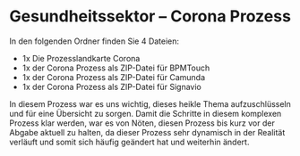 # Gesundheitssektor – Corona Prozess


In den folgenden Ordner finden Sie 4 Dateien:

-	1x Die Prozesslandkarte Corona
-	1x der Corona Prozess als ZIP-Datei für BPMTouch
-	1x der Corona Prozess als ZIP-Datei für Camunda
-	1x der Corona Prozess als ZIP-Datei für Signavio

In diesem Prozess war es uns wichtig, dieses heikle Thema aufzuschlüsseln und für eine Übersicht zu sorgen. Damit die Schritte in diesem komplexen Prozess klar werden, war es von Nöten, diesen Prozess bis kurz vor der Abgabe aktuell zu halten, da dieser Prozess sehr dynamisch in der Realität verläuft und somit sich häufig geändert hat und weiterhin ändert.  
